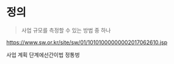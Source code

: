 # 정의

> 사업 규모를 측정할 수 있는 방법 중 하나

https://www.sw.or.kr/site/sw/01/10101000000002017062610.jsp

사업 계획 단계에선간이법 정통벙